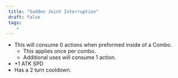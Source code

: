 ```yaml
---
 title: "Sudden Joint Interruption"
 draft: false
 tags:
    -
---
```

 - This will consume 0 actions when preformed inside of a Combo.
	 - This applies once per combo.
	 - Additional uses will consume 1 action.
 - +1 ATK SPD
 - Has a 2 turn cooldown.